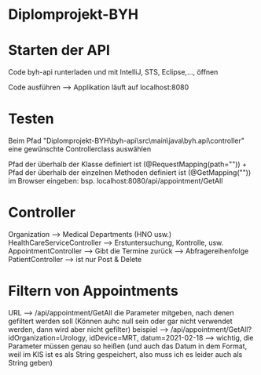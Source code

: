 # Diplomprojekt-BYH
# Starten der API
Code byh-api runterladen und mit IntelliJ, STS, Eclipse,..., öffnen

Code ausführen --> Applikation läuft auf localhost:8080

# Testen
Beim Pfad "Diplomprojekt-BYH\byh-api\src\main\java\byh.api\controller" eine gewünschte  Controllerclass auswählen

Pfad der überhalb der Klasse definiert ist (@RequestMapping(path="")) + Pfad der überhalb der einzelnen Methoden definiert ist (@GetMapping("")) im Browser eingeben: bsp. localhost:8080/api/appointment/GetAll

# Controller
Organization --> Medical Departments (HNO usw.)
HealthCareServiceController --> Erstuntersuchung, Kontrolle, usw.
AppointmentController --> Gibt die Termine zurück
--> Abfragereihenfolge
PatientController --> ist nur Post & Delete
# Filtern von Appointments
URL --> /api/appointment/GetAll die Parameter mitgeben, nach denen gefiltert werden soll (Können auhc null sein oder gar nicht verwendet werden, dann wird aber nicht gefilter)
beispiel --> /api/appointment/GetAll?idOrganization=Urology, idDevice=MRT, datum=2021-02-18 --> wichtig, die Parameter müssen genau so heißen
(und auch das Datum in dem Format, weil im KIS ist es als String gespeichert, also muss ich es leider auch als String geben)

